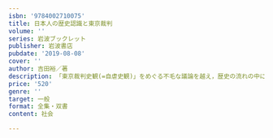 ```yaml
---
isbn: '9784002710075'
title: 日本人の歴史認識と東京裁判
volume: ''
series: 岩波ブックレット
publisher: 岩波書店
pubdate: '2019-08-08'
cover: ''
author: 吉田裕／著
description: 「東京裁判史観(=自虐史観)」をめぐる不毛な議論を越え，歴史の流れの中に東京裁判を位置づけ直す．
price: '520'
genre: ''
target: 一般
format: 全集・双書
content: 社会

---
```


